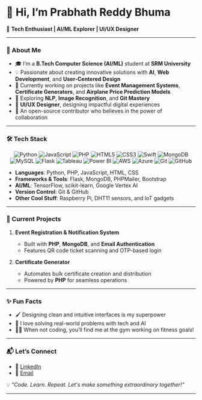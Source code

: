 # 👋 Hi, I’m **Prabhath Reddy Bhuma**  

🚀 **Tech Enthusiast | AI/ML Explorer | UI/UX Designer**  

---

### 📖 About Me  

- 🎓 I’m a **B.Tech Computer Science (AI/ML)** student at **SRM University**  
- 💡 Passionate about creating innovative solutions with **AI**, **Web Development**, and **User-Centered Design**  
- 🔧 Currently working on projects like **Event Management Systems**, **Certificate Generators**, and **Airplane Price Prediction Models**  
- 🌱 Exploring **NLP**, **Image Recognition**, and **Git Mastery**  
- 🎨  **UI/UX Designer**, designing impactful digital experiences  
- 🌟 An open-source contributor who believes in the power of collaboration  

---

### 🛠️ Tech Stack  

<div align="center"> 
  <img src="https://img.shields.io/badge/Python-3776AB?style=for-the-badge&logo=python&logoColor=white" alt="Python"/> 
  <img src="https://img.shields.io/badge/JavaScript-F7DF1E?style=for-the-badge&logo=javascript&logoColor=black" alt="JavaScript"/> 
  <img src="https://img.shields.io/badge/PHP-777BB4?style=for-the-badge&logo=php&logoColor=white" alt="PHP"/> 
  <img src="https://img.shields.io/badge/HTML5-E34F26?style=for-the-badge&logo=html5&logoColor=white" alt="HTML5"/> 
  <img src="https://img.shields.io/badge/CSS3-1572B6?style=for-the-badge&logo=css3&logoColor=white" alt="CSS3"/> 
  <img src="https://img.shields.io/badge/Swift-FA7343?style=for-the-badge&logo=swift&logoColor=white" alt="Swift"/>
  <img src="https://img.shields.io/badge/MongoDB-47A248?style=for-the-badge&logo=mongodb&logoColor=white" alt="MongoDB"/> 
  <img src="https://img.shields.io/badge/MySQL-4479A1?style=for-the-badge&logo=mysql&logoColor=white" alt="MySQL"/>
  <img src="https://img.shields.io/badge/Flask-000000?style=for-the-badge&logo=flask&logoColor=white" alt="Flask"/> 
  <img src="https://img.shields.io/badge/Tableau-E97627?style=for-the-badge&logo=tableau&logoColor=white" alt="Tableau"/> 
  <img src="https://img.shields.io/badge/Power%20BI-F2C811?style=for-the-badge&logo=powerbi&logoColor=black" alt="Power BI"/> 
  <img src="https://img.shields.io/badge/AWS-232F3E?style=for-the-badge&logo=amazon-aws&logoColor=white" alt="AWS"/>
  <img src="https://img.shields.io/badge/Azure-0078D4?style=for-the-badge&logo=microsoft-azure&logoColor=white" alt="Azure"/>  
  <img src="https://img.shields.io/badge/Git-F05032?style=for-the-badge&logo=git&logoColor=white" alt="Git"/> 
  <img src="https://img.shields.io/badge/GitHub-181717?style=for-the-badge&logo=github&logoColor=white" alt="GitHub"/> 
</div>


- **Languages**: Python, PHP, JavaScript, HTML, CSS  
- **Frameworks & Tools**: Flask, MongoDB, PHPMailer, Bootstrap  
- **AI/ML**: TensorFlow, scikit-learn, Google Vertex AI  
- **Version Control**: Git & GitHub  
- **Other Cool Stuff**: Raspberry Pi, DHT11 sensors, and IoT gadgets  

---

### 📌 Current Projects  

1. **Event Registration & Notification System**  
   - Built with **PHP**, **MongoDB**, and **Email Authentication**  
   - Features QR code ticket scanning and OTP-based login  

2. **Certificate Generator**  
   - Automates bulk certificate creation and distribution  
   - Powered by **PHP** for seamless operations  

---

### ✨ Fun Facts  

- 🖌️ Designing clean and intuitive interfaces is my superpower  
- 🎯 I love solving real-world problems with tech and AI  
- 🏋️‍♂️ When not coding, you’ll find me at the gym working on fitness goals!  

---

### 📬 Let’s Connect  

- 💼 [LinkedIn](https://www.linkedin.com/in/sriprabhathreddybhuma/)  
- 📧 [Email](mailto:sriprabhathreddybhuma@gmail.com)  


💡 *"Code. Learn. Repeat. Let's make something extraordinary together!"*  

---
